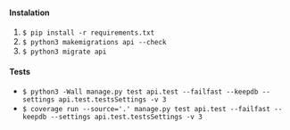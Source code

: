 #### Instalation

1. `$ pip install -r requirements.txt`
2. `$ python3 makemigrations api --check`
2. `$ python3 migrate api`

#### Tests

* `$ python3 -Wall manage.py test api.test --failfast --keepdb --settings api.test.testsSettings -v 3`
* `$ coverage run --source='.' manage.py test api.test --failfast --keepdb --settings api.test.testsSettings -v 3`
